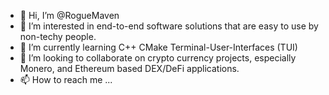 - 👋 Hi, I’m @RogueMaven
- 👀 I’m interested in end-to-end software solutions that are easy to use by non-techy people.
- 🌱 I’m currently learning C++ CMake Terminal-User-Interfaces (TUI)
- 💞️ I’m looking to collaborate on crypto currency projects, especially Monero, and Ethereum based DEX/DeFi applications.
- 📫 How to reach me ...

<!---
RogueMaven/RogueMaven is a ✨ special ✨ repository because its `README.md` (this file) appears on your GitHub profile.
You can click the Preview link to take a look at your changes.
--->
